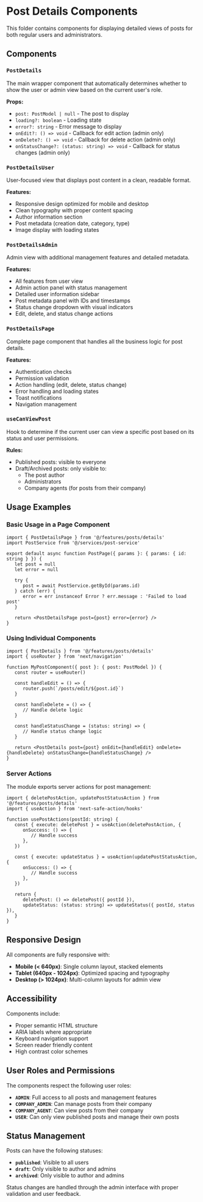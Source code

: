 # Post Details Components

This folder contains components for displaying detailed views of posts for both regular users and administrators.

## Components

### `PostDetails`

The main wrapper component that automatically determines whether to show the user or admin view based on the current
user's role.

**Props:**

- `post: PostModel | null` - The post to display
- `loading?: boolean` - Loading state
- `error?: string` - Error message to display
- `onEdit?: () => void` - Callback for edit action (admin only)
- `onDelete?: () => void` - Callback for delete action (admin only)
- `onStatusChange?: (status: string) => void` - Callback for status changes (admin only)

### `PostDetailsUser`

User-focused view that displays post content in a clean, readable format.

**Features:**

- Responsive design optimized for mobile and desktop
- Clean typography with proper content spacing
- Author information section
- Post metadata (creation date, category, type)
- Image display with loading states

### `PostDetailsAdmin`

Admin view with additional management features and detailed metadata.

**Features:**

- All features from user view
- Admin action panel with status management
- Detailed user information sidebar
- Post metadata panel with IDs and timestamps
- Status change dropdown with visual indicators
- Edit, delete, and status change actions

### `PostDetailsPage`

Complete page component that handles all the business logic for post details.

**Features:**

- Authentication checks
- Permission validation
- Action handling (edit, delete, status change)
- Error handling and loading states
- Toast notifications
- Navigation management

### `useCanViewPost`

Hook to determine if the current user can view a specific post based on its status and user permissions.

**Rules:**

- Published posts: visible to everyone
- Draft/Archived posts: only visible to:
   - The post author
   - Administrators
   - Company agents (for posts from their company)

## Usage Examples

### Basic Usage in a Page Component

```tsx
import { PostDetailsPage } from '@/features/posts/details'
import PostService from '@/services/post-service'

export default async function PostPage({ params }: { params: { id: string } }) {
   let post = null
   let error = null

   try {
      post = await PostService.getById(params.id)
   } catch (err) {
      error = err instanceof Error ? err.message : 'Failed to load post'
   }

   return <PostDetailsPage post={post} error={error} />
}
```

### Using Individual Components

```tsx
import { PostDetails } from '@/features/posts/details'
import { useRouter } from 'next/navigation'

function MyPostComponent({ post }: { post: PostModel }) {
   const router = useRouter()

   const handleEdit = () => {
      router.push(`/posts/edit/${post.id}`)
   }

   const handleDelete = () => {
      // Handle delete logic
   }

   const handleStatusChange = (status: string) => {
      // Handle status change logic
   }

   return <PostDetails post={post} onEdit={handleEdit} onDelete={handleDelete} onStatusChange={handleStatusChange} />
}
```

### Server Actions

The module exports server actions for post management:

```tsx
import { deletePostAction, updatePostStatusAction } from '@/features/posts/details'
import { useAction } from 'next-safe-action/hooks'

function usePostActions(postId: string) {
   const { execute: deletePost } = useAction(deletePostAction, {
      onSuccess: () => {
         // Handle success
      },
   })

   const { execute: updateStatus } = useAction(updatePostStatusAction, {
      onSuccess: () => {
         // Handle success
      },
   })

   return {
      deletePost: () => deletePost({ postId }),
      updateStatus: (status: string) => updateStatus({ postId, status }),
   }
}
```

## Responsive Design

All components are fully responsive with:

- **Mobile (< 640px)**: Single column layout, stacked elements
- **Tablet (640px - 1024px)**: Optimized spacing and typography
- **Desktop (> 1024px)**: Multi-column layouts for admin view

## Accessibility

Components include:

- Proper semantic HTML structure
- ARIA labels where appropriate
- Keyboard navigation support
- Screen reader friendly content
- High contrast color schemes

## User Roles and Permissions

The components respect the following user roles:

- **`ADMIN`**: Full access to all posts and management features
- **`COMPANY_ADMIN`**: Can manage posts from their company
- **`COMPANY_AGENT`**: Can view posts from their company
- **`USER`**: Can only view published posts and manage their own posts

## Status Management

Posts can have the following statuses:

- **`published`**: Visible to all users
- **`draft`**: Only visible to author and admins
- **`archived`**: Only visible to author and admins

Status changes are handled through the admin interface with proper validation and user feedback.
